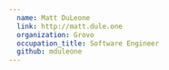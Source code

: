 ```yaml
---
  name: Matt DuLeone
  link: http://matt.dule.one
  organization: Grovo
  occupation_title: Software Engineer
  github: mduleone
---
```

